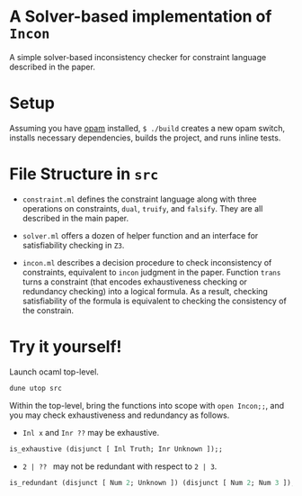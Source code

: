 # A Solver-based implementation of `Incon`

A simple solver-based inconsistency checker for constraint language described in the paper.

# Setup

Assuming you have [opam](https://opam.ocaml.org/doc/Install.html) installed, `$ ./build` creates a new opam switch, installs necessary dependencies, builds the project, and runs inline tests.

# File Structure in `src`

* `constraint.ml` defines the constraint language along with three operations on constraints, `dual`, `truify`, and `falsify`. They are all described in the main paper.

* `solver.ml` offers a dozen of helper function and an interface for satisfiability checking in `Z3`.

* `incon.ml` describes a decision procedure to check inconsistency of
constraints, equivalent to `incon` judgment in the paper.  Function
`trans` turns a constraint (that encodes exhaustiveness checking or
redundancy checking) into a logical formula.  As a result, checking satisfiability of the formula is equivalent to checking the consistency of the constrain.

# Try it yourself!

Launch ocaml top-level.
```bash
dune utop src
```

Within the top-level, bring the functions into scope with `open Incon;;`, and you may check exhaustiveness and redundancy as follows.

- `Inl x` and `Inr ??` may be exhaustive.

```ocaml
is_exhaustive (disjunct [ Inl Truth; Inr Unknown ]);;
```

- `2 | ?? ` may not be redundant with respect to `2 | 3`.

```ocaml
is_redundant (disjunct [ Num 2; Unknown ]) (disjunct [ Num 2; Num 3 ]);;
```
